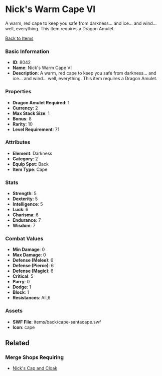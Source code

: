# Nick's Warm Cape VI

A warm, red cape to keep you safe from darkness... and ice... and wind... well, everything. This item requires a Dragon Amulet.

[Back to Items](../items.md)

### Basic Information

- **ID**: 8042
- **Name**: Nick&#039;s Warm Cape VI
- **Description**: A warm, red cape to keep you safe from darkness... and ice... and wind... well, everything. This item requires a Dragon Amulet.

### Properties

- **Dragon Amulet Required**: 1
- **Currency**: 2
- **Max Stack Size**: 1
- **Bonus**: 8
- **Rarity**: 10
- **Level Requirement**: 71

### Attributes

- **Element**: Darkness
- **Category**: 2
- **Equip Spot**: Back
- **Item Type**: Cape

### Stats

- **Strength**: 5
- **Dexterity**: 5
- **Intelligence**: 5
- **Luck**: 6
- **Charisma**: 6
- **Endurance**: 7
- **Wisdom**: 7

### Combat Values

- **Min Damage**: 0
- **Max Damage**: 0
- **Defense (Melee)**: 6
- **Defense (Pierce)**: 6
- **Defense (Magic)**: 6
- **Critical**: 5
- **Parry**: 0
- **Dodge**: 1
- **Block**: 1
- **Resistances**: All,6

### Assets

- **SWF File**: items/back/cape-santacape.swf
- **Icon**: cape

## Related

### Merge Shops Requiring

- [Nick's Cap and Cloak](../merge-shops/125-nick-s-cap-and-cloak.md)

